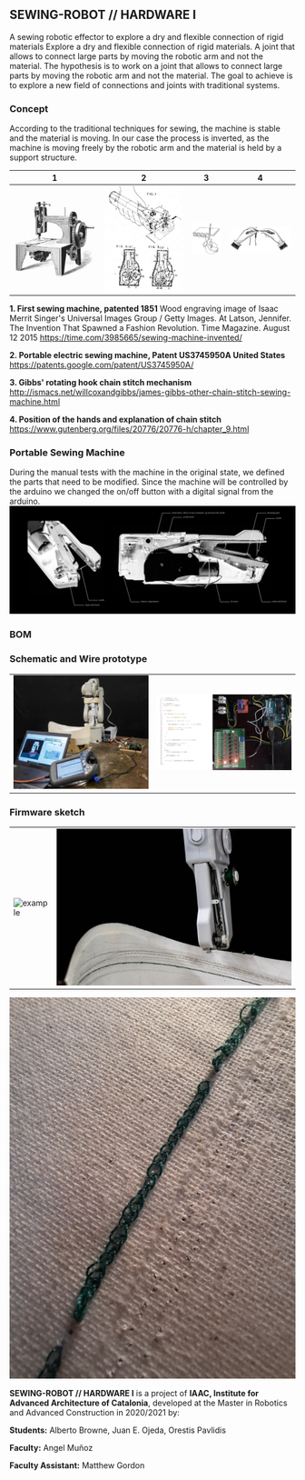 ## **SEWING-ROBOT // HARDWARE I**
A sewing robotic effector to explore a dry and flexible connection of rigid materials
Explore a dry and flexible connection of rigid materials. A joint that allows to connect large parts by moving the robotic arm and not the material.
The hypothesis is to work on a joint that allows to connect large parts by moving the robotic arm and not the material. The goal to achieve is to explore a new field of connections and joints with traditional systems.

### **Concept**
According to the traditional techniques for sewing, the machine is stable and the material is moving. In our case the process is inverted, as the machine is moving freely by the robotic arm and the material is held by a support structure.

|               1 |               2 |              3 |               4 |
| -------------- | -------------- | ------------- | -------------- |
| ![example](doc/SMR_Sewing_singer_1st_patent.jpeg) | ![example](doc/SMR_Sewing_US3745950-drawings-page-2b.png) |  ![example](doc/SMR_Sewing%20gibbs_rotating_%20hook.jpg) | ![example](doc/SMR_Gutenberg%20Position_of_the_hands.jpg) |

**1. First sewing machine, patented 1851**
Wood engraving image of Isaac Merrit Singer's Universal Images Group / Getty Images. At Latson, Jennifer. The Invention That Spawned a Fashion Revolution. Time Magazine.  August 12 2015 https://time.com/3985665/sewing-machine-invented/

**2. Portable electric sewing machine, Patent US3745950A United States**
https://patents.google.com/patent/US3745950A/

**3. Gibbs' rotating hook chain stitch mechanism**
http://ismacs.net/willcoxandgibbs/james-gibbs-other-chain-stitch-sewing-machine.html

**4. Position of the hands and explanation of chain stitch**
https://www.gutenberg.org/files/20776/20776-h/chapter_9.html


### **Portable Sewing Machine**
During the manual tests with the machine in the original state, we defined the parts that need to be modified. Since the machine will be controlled by the arduino we changed the on/off button with a digital signal from the arduino.
![example](doc/SM_portable_sewing_machine_parts.jpg)

### **BOM**

### **Schematic and Wire prototype**
|               |                |
| ------------- | -------------- |
| ![example](doc/SM_Work_cell.jpg) | ![example](doc/SM_Firmware.jpg) |


### **Firmware sketch**
|               |                |               
| ------------- | -------------- | 
| ![example](doc/SM01.JPG) | ![example](doc/SM02.jpg) |  
![example](doc/SM03.jpg) 






**SEWING-ROBOT // HARDWARE I** is a project of **IAAC, Institute for Advanced Architecture of Catalonia**, developed at the Master in Robotics and Advanced Construction in 2020/2021 by:

**Students:** Alberto Browne, Juan E. Ojeda, Orestis Pavlidis

**Faculty:** Angel Muñoz

**Faculty Assistant:** Matthew Gordon
